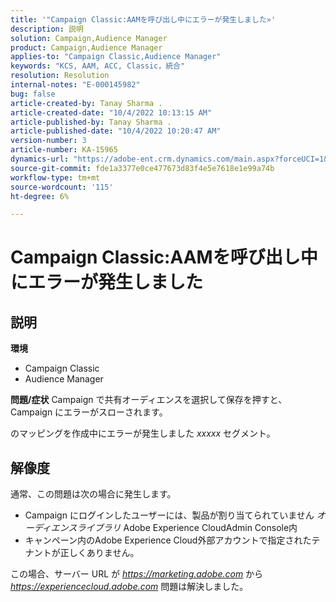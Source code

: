 ```yaml
---
title: '"Campaign Classic:AAMを呼び出し中にエラーが発生しました»'
description: 説明
solution: Campaign,Audience Manager
product: Campaign,Audience Manager
applies-to: "Campaign Classic,Audience Manager"
keywords: "KCS, AAM, ACC, Classic，統合"
resolution: Resolution
internal-notes: "E-000145982"
bug: false
article-created-by: Tanay Sharma .
article-created-date: "10/4/2022 10:13:15 AM"
article-published-by: Tanay Sharma .
article-published-date: "10/4/2022 10:20:47 AM"
version-number: 3
article-number: KA-15965
dynamics-url: "https://adobe-ent.crm.dynamics.com/main.aspx?forceUCI=1&pagetype=entityrecord&etn=knowledgearticle&id=a5fa2f27-cd43-ed11-bba2-0022480868ff"
source-git-commit: fde1a3377e0ce477673d83f4e5e7618e1e99a74b
workflow-type: tm+mt
source-wordcount: '115'
ht-degree: 6%

---
```


# Campaign Classic:AAMを呼び出し中にエラーが発生しました

## 説明

<b>環境</b>
- Campaign Classic
- Audience Manager



<b>問題/症状</b>
Campaign で共有オーディエンスを選択して保存を押すと、Campaign にエラーがスローされます。

のマッピングを作成中にエラーが発生しました *xxxxx* セグメント。


## 解像度


通常、この問題は次の場合に発生します。

- Campaign にログインしたユーザーには、製品が割り当てられていません *オーディエンスライブラリ* Adobe Experience CloudAdmin Console内
- キャンペーン内のAdobe Experience Cloud外部アカウントで指定されたテナントが正しくありません。


この場合、サーバー URL が *https://marketing.adobe.com* から *https://experiencecloud.adobe.com* 問題は解決しました。
